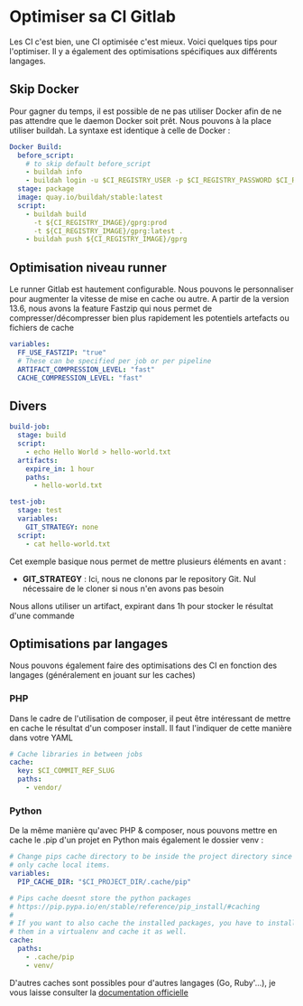 # Optimiser sa CI Gitlab

Les CI c'est bien, une CI optimisée c'est mieux. Voici quelques tips
pour l'optimiser. Il y a également des optimisations spécifiques aux
différents langages.

## Skip Docker

Pour gagner du temps, il est possible de ne pas utiliser Docker afin de
ne pas attendre que le daemon Docker soit prêt. Nous pouvons à la place
utiliser buildah. La syntaxe est identique à celle de Docker :

``` yaml
Docker Build:
  before_script:
    # to skip default before_script
    - buildah info
    - buildah login -u $CI_REGISTRY_USER -p $CI_REGISTRY_PASSWORD $CI_REGISTRY
  stage: package
  image: quay.io/buildah/stable:latest
  script:
    - buildah build
      -t ${CI_REGISTRY_IMAGE}/gprg:prod
      -t ${CI_REGISTRY_IMAGE}/gprg:latest .
    - buildah push ${CI_REGISTRY_IMAGE}/gprg
```

## Optimisation niveau runner

Le runner Gitlab est hautement configurable. Nous pouvons le
personnaliser pour augmenter la vitesse de mise en cache ou autre. A
partir de la version 13.6, nous avons la feature Fastzip qui nous permet
de compresser/décompresser bien plus rapidement les potentiels artefacts
ou fichiers de cache

``` yaml
variables:
  FF_USE_FASTZIP: "true"
  # These can be specified per job or per pipeline
  ARTIFACT_COMPRESSION_LEVEL: "fast"
  CACHE_COMPRESSION_LEVEL: "fast"
```

## Divers

``` yaml
build-job:
  stage: build
  script:
    - echo Hello World > hello-world.txt
  artifacts:
    expire_in: 1 hour
    paths:
      - hello-world.txt

test-job:
  stage: test
  variables:
    GIT_STRATEGY: none
  script:
    - cat hello-world.txt
```

Cet exemple basique nous permet de mettre plusieurs éléments en avant :

-   **GIT_STRATEGY** : Ici, nous ne clonons par le repository Git. Nul
    nécessaire de le cloner si nous n'en avons pas besoin

Nous allons utiliser un artifact, expirant dans 1h pour stocker le
résultat d'une commande

## Optimisations par langages

Nous pouvons également faire des optimisations des CI en fonction des
langages (généralement en jouant sur les caches)

### PHP

Dans le cadre de l'utilisation de composer, il peut être intéressant de
mettre en cache le résultat d'un composer install. Il faut l'indiquer
de cette manière dans votre YAML

``` yaml
# Cache libraries in between jobs
cache:
  key: $CI_COMMIT_REF_SLUG
  paths:
    - vendor/
```

### Python

De la même manière qu'avec PHP & composer, nous pouvons mettre en cache
le .pip d'un projet en Python mais également le dossier venv :

``` yaml
# Change pips cache directory to be inside the project directory since we can
# only cache local items.
variables:
  PIP_CACHE_DIR: "$CI_PROJECT_DIR/.cache/pip"

# Pips cache doesnt store the python packages
# https://pip.pypa.io/en/stable/reference/pip_install/#caching
#
# If you want to also cache the installed packages, you have to install
# them in a virtualenv and cache it as well.
cache:
  paths:
    - .cache/pip
    - venv/
```

D'autres caches sont possibles pour d'autres langages (Go, Ruby'...),
je vous laisse consulter la [documentation
officielle](https://docs.gitlab.com/ee/ci/caching/index.html#cache-nodejs-dependencies)
